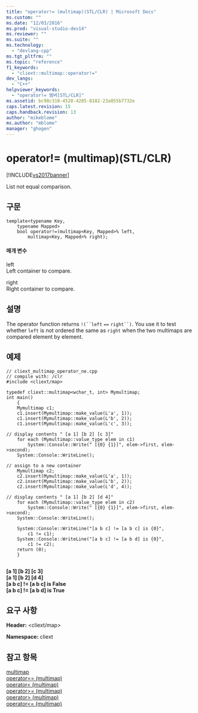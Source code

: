 ```yaml
---
title: "operator!= (multimap)(STL/CLR) | Microsoft Docs"
ms.custom: ""
ms.date: "12/03/2016"
ms.prod: "visual-studio-dev14"
ms.reviewer: ""
ms.suite: ""
ms.technology: 
  - "devlang-cpp"
ms.tgt_pltfrm: ""
ms.topic: "reference"
f1_keywords: 
  - "cliext::multimap::operator!="
dev_langs: 
  - "C++"
helpviewer_keywords: 
  - "operator!= 멤버[STL/CLR]"
ms.assetid: bc98c310-4528-4285-8182-23a055b7732e
caps.latest.revision: 15
caps.handback.revision: 13
author: "mikeblome"
ms.author: "mblome"
manager: "ghogen"
---
```

# operator!= (multimap)(STL/CLR)
[!INCLUDE[vs2017banner](../assembler/inline/includes/vs2017banner.md)]

List not equal comparison.  
  
## 구문  
  
```  
template<typename Key,  
    typename Mapped>  
    bool operator!=(multimap<Key, Mapped>% left,  
        multimap<Key, Mapped>% right);  
```  
  
#### 매개 변수  
 left  
 Left container to compare.  
  
 right  
 Right container to compare.  
  
## 설명  
 The operator function returns `!(``left` `==` `right``)`.  You use it to test whether `left` is not ordered the same as `right` when the two multimaps are compared element by element.  
  
## 예제  
  
```  
// cliext_multimap_operator_ne.cpp   
// compile with: /clr   
#include <cliext/map>   
  
typedef cliext::multimap<wchar_t, int> Mymultimap;   
int main()   
    {   
    Mymultimap c1;   
    c1.insert(Mymultimap::make_value(L'a', 1));   
    c1.insert(Mymultimap::make_value(L'b', 2));   
    c1.insert(Mymultimap::make_value(L'c', 3));   
  
// display contents " [a 1] [b 2] [c 3]"   
    for each (Mymultimap::value_type elem in c1)   
        System::Console::Write(" [{0} {1}]", elem->first, elem->second);   
    System::Console::WriteLine();   
  
// assign to a new container   
    Mymultimap c2;   
    c2.insert(Mymultimap::make_value(L'a', 1));   
    c2.insert(Mymultimap::make_value(L'b', 2));   
    c2.insert(Mymultimap::make_value(L'd', 4));   
  
// display contents " [a 1] [b 2] [d 4]"   
    for each (Mymultimap::value_type elem in c2)   
        System::Console::Write(" [{0} {1}]", elem->first, elem->second);   
    System::Console::WriteLine();   
  
    System::Console::WriteLine("[a b c] != [a b c] is {0}",   
        c1 != c1);   
    System::Console::WriteLine("[a b c] != [a b d] is {0}",   
        c1 != c2);   
    return (0);   
    }  
  
```  
  
  **\[a 1\] \[b 2\] \[c 3\]**  
 **\[a 1\] \[b 2\] \[d 4\]**  
**\[a b c\] \!\= \[a b c\] is False**  
**\[a b c\] \!\= \[a b d\] is True**   
## 요구 사항  
 **Header:** \<cliext\/map\>  
  
 **Namespace:** cliext  
  
## 참고 항목  
 [multimap](../dotnet/multimap-stl-clr.md)   
 [operator\=\= \(multimap\)](../dotnet/operator-equality-multimap-stl-lr.md)   
 [operator\< \(multimap\)](../dotnet/operator-less-than-multimap-stl-clr.md)   
 [operator\>\= \(multimap\)](../dotnet/operator-greater-or-equal-multimap-stl-clr.md)   
 [operator\> \(multimap\)](../dotnet/operator-greater-than-multimap-stl-clr.md)   
 [operator\<\= \(multimap\)](../dotnet/operator-less-or-equal-multimap-stl-clr.md)